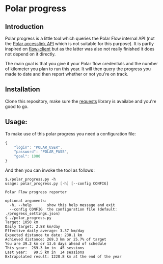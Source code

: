 # Polar progress

## Introduction

Polar progress is a little tool which queries the Polar Flow internal API (not the 
[Polar accesslink API](https://www.polar.com/accesslink-api/) which is not suitable for this purpose). It is partly inspired on 
[flow-client](https://github.com/campbellr/flow-client) but as the latter was also not really finished it does not depend on it 
directly.

The main goal is that you give it your Polar flow credentials and the number of kilometer you plan to run this year. It will then
query the progress you made to date and then report whether or not you're on track.

## Installation

Clone this repository, make sure the [requests](http://docs.python-requests.org/) library is availabe and you're good to go.

## Usage:

To make use of this polar progress you need a configuration file:
```javascript
{
    "login": "POLAR_USER",
    "password": "POLAR_PASS",
    "goal": 1000
}
```

And then you can invoke the tool as follows :
```
$./polar_progress.py -h
usage: polar_progress.py [-h] [--config CONFIG]

Polar Flow progress reporter

optional arguments:
  -h, --help       show this help message and exit
  --config CONFIG  the configuration file (default: ./progress_settings.json)
$ ./polar_progress.py
Target: 1050 km
Daily target: 2.88 km/day
Effective daily average: 3.37 km/day
Expected distance to date: 230.1 km
Achieved distance: 269.3 km or 25.7% of target
You are 39.2 km or 13.6 days ahead of schedule
This year:  269.3 km in  45 sessions
Last year:   99.5 km in  14 sessions
Extrapolated result: 1228.8 km at the end of the year
```

